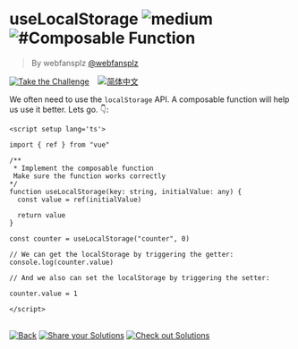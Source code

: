 <!--info-header-start--><h1>useLocalStorage <img src="https://img.shields.io/badge/-medium-d9901a" alt="medium"/> <img src="https://img.shields.io/badge/-%23Composable%20Function-999" alt="#Composable Function"/></h1><blockquote><p>By webfansplz <a href="https://github.com/webfansplz" target="_blank">@webfansplz</a></p></blockquote><p><a href="https://sfc.vuejs.org/#eNqFkUFvwjAMhf+KlQtQIbpdK5jEcdJ2mrRdcgmdySJSp0ocUIX473NamNAuXP3e+/wsn9W271fHjKpR69RG1zMk5NyDN2Q3M06zF02aXNeHyHCGiHu4wD6GDrSSnFZFrqtKE1Tw2vUeOyQG/kFog6SS2XmEfaaWXRCruN7NASHliKPrJsEpxEOSUIzYsh80VbWmPzUnfAut8R8corE4P+DQQOLoyC7BkWNn/KfxGRswNCzgLKsERonhWMawKd3n985FqQ4y5hxpcmm6lOGUa0MmxijJ/8u1umpaLeFp5NQ1fMnJhsAig79zw24A6WktlrLjzWKRcDMtCh5XPtj5Fbkai9yYW/qG08Q1PoXynEdwsUzwgr9Dyh3PZbiup0fLY9XlF+VXuSw=" target="_blank"><img src="https://img.shields.io/badge/-Take%20the%20Challenge-213547?logo=vue.js&logoColor=42b883" alt="Take the Challenge"/></a> &nbsp;&nbsp;&nbsp;<a href="./README.zh-CN.md" target="_blank"><img src="https://img.shields.io/badge/-%E7%AE%80%E4%BD%93%E4%B8%AD%E6%96%87-gray" alt="简体中文"/></a> </p><!--info-header-end-->


We often need to use the `localStorage` API. A composable function will help us use it better. Lets go. 👇: 


```vue
<script setup lang='ts'>

import { ref } from "vue"

/**
 * Implement the composable function
 Make sure the function works correctly
*/
function useLocalStorage(key: string, initialValue: any) {
  const value = ref(initialValue)

  return value
}

const counter = useLocalStorage("counter", 0)

// We can get the localStorage by triggering the getter:
console.log(counter.value)

// And we also can set the localStorage by triggering the setter:

counter.value = 1

</script>

```

<!--info-footer-start--><br><a href="../../README.md" target="_blank"><img src="https://img.shields.io/badge/-Back-grey" alt="Back"/></a> <a href="https://github.com/webfansplz/vuejs-challenges/issues/new?labels=answer,en&template=0-answer.md&title=18%20-%20useLocalStorage" target="_blank"><img src="https://img.shields.io/badge/-Share%20your%20Solutions-teal" alt="Share your Solutions"/></a> <a href="https://github.com/webfansplz/vuejs-challenges/issues?q=label%3A18+label%3Aanswer" target="_blank"><img src="https://img.shields.io/badge/-Check%20out%20Solutions-de5a77?logo=awesome-lists&logoColor=white" alt="Check out Solutions"/></a> <!--info-footer-end-->
